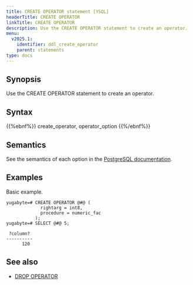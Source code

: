 ```yaml
---
title: CREATE OPERATOR statement [YSQL]
headerTitle: CREATE OPERATOR
linkTitle: CREATE OPERATOR
description: Use the CREATE OPERATOR statement to create an operator.
menu:
  v2025.1:
    identifier: ddl_create_operator
    parent: statements
type: docs
---
```


## Synopsis

Use the CREATE OPERATOR statement to create an operator.

## Syntax

{{%ebnf%}}
  create_operator,
  operator_option
{{%/ebnf%}}

## Semantics

See the semantics of each option in the [PostgreSQL documentation][postgresql-docs-create-operator].

## Examples

Basic example.

```plpgsql
yugabyte=# CREATE OPERATOR @#@ (
             rightarg = int8,
             procedure = numeric_fac
           );
yugabyte=# SELECT @#@ 5;
```

```output
 ?column?
----------
      120
```

## See also

- [DROP OPERATOR](../ddl_drop_operator)

[postgresql-docs-create-operator]: https://www.postgresql.org/docs/15/sql-createoperator.html
